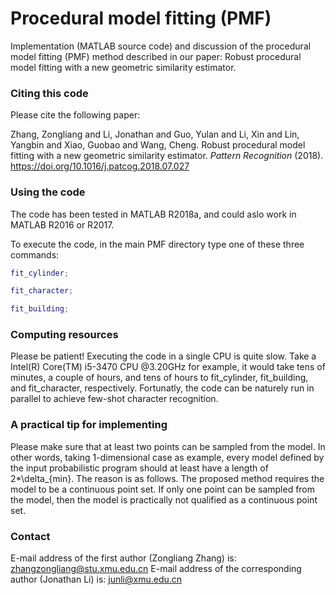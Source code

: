 # Procedural model fitting (PMF)

Implementation (MATLAB source code) and discussion of the procedural model fitting (PMF) method described in our paper: Robust procedural model fitting with a new geometric similarity estimator.

### Citing this code
Please cite the following paper:

Zhang, Zongliang and Li, Jonathan and Guo, Yulan and Li, Xin and Lin, Yangbin and Xiao, Guobao and Wang, Cheng. Robust procedural model fitting with a new geometric similarity estimator. _Pattern Recognition_ (2018). https://doi.org/10.1016/j.patcog.2018.07.027

### Using the code
The code has been tested in MATLAB R2018a, and could aslo work in MATLAB R2016 or R2017.

To execute the code, in the main PMF directory type one of these three commands:
```matlab
fit_cylinder;

fit_character;

fit_building;
```

### Computing resources

Please be patient! Executing the code in a single CPU is quite slow. Take a Intel(R) Core(TM) i5-3470 CPU @3.20GHz for example, it would take tens of minutes, a couple of hours, and tens of hours to fit_cylinder, fit_building, and fit_character, respectively. Fortunatly, the code can be naturely run in parallel to achieve few-shot character recognition.


### A practical tip for implementing

Please make sure that at least two points can be sampled from the model. In other words, taking 1-dimensional case as example, every model defined by the input probabilistic program should at least have a length of 2*\delta_{min}. The reason is as follows. The proposed method requires the model to be a continuous point set. If only one point can be sampled from the model, then the model is practically not qualified as a continuous point set.


### Contact
E-mail address of the first author (Zongliang Zhang) is: zhangzongliang@stu.xmu.edu.cn
E-mail address of the corresponding author (Jonathan Li) is: junli@xmu.edu.cn
